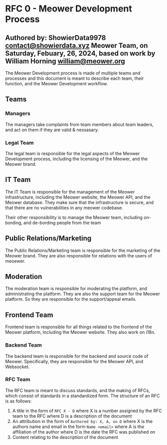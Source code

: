 # RFC 0 - Meower Development Process
Authored by: ShowierData9978 <contact@showierdata.xyz> Meower Team, on Saturday, Febuary, 26, 2024, based on work by William Horning <william@meower.org>
---
The Meower Development process is made of multiple teams and processes and this document is meant to describe each team, their function, and the Meower Development workflow.
## Teams

### Managers
The managers take complaints from team members about team leaders, and act on them if they are valid & nessasary.

### Legal Team
The legal team is responsible for the legal aspects of the Meower Development process, including the licensing of the Meower, and the Meower brand.

## IT Team
The IT Team is responsible for the management of the Meower infrastructure, including the Meower website, the Meower API, and the Meower database. They make sure that the infrastructure is secure, and that there are no vulnerabilities in any meower codebase.

Their other responsibility is to manage the Meower team, including on-bording, and de-bording people from the team

## Public Relations/Marketing
The Public Relations/Marketing team is responsible for the marketing of the Meower brand. They are also responsible for relations with the users of meoewer.

## Moderation
The moderation team is responsible for moderating the platform, and administrating the platform.
They are also the support team for the Meower platform. So they are responsible for the support/appeal emails.

## Frontend Team
Frontend team is responsible for all things related to the frontend of the Meower platform, including the Meower website.
They also work on i18n.

### Backend Team
The backend team is responsible for the backend and source code of Meower. Specifically, they are responsible for the Meower API, and Websocket.


### RFC Team
The RFC team is meant to discuss standards, and the making of RFCs, which consist of standards in a standardized form. The structure of an RFC is as follows:
1. A title in the form of `RFC X - D`
   where X is a number assigned by the RFC team to the RFC
   where D is a description of the document
2. An attribution in the form of `Authored by: X, A, on D`
   where X is the authors name and email in the form `Name <email>`
   where A is the affiliation of the author
   where D is the date the RFC was published on
3. Content relating to the description of the document

